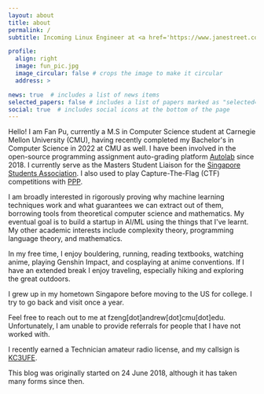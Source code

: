 ```yaml
---
layout: about
title: about
permalink: /
subtitle: Incoming Linux Engineer at <a href='https://www.janestreet.com/'>Jane Street</a>. <a href='https://www.cs.cmu.edu/'>CMU SCS</a> Class of 2022, MSCS Class of 2023. Currently located in Pittsburgh, PA, USA. 

profile:
  align: right
  image: fun_pic.jpg
  image_circular: false # crops the image to make it circular
  address: >

news: true  # includes a list of news items
selected_papers: false # includes a list of papers marked as "selected={true}"
social: true  # includes social icons at the bottom of the page
---
```


Hello! I am Fan Pu, currently a M.S in Computer Science student at Carnegie
Mellon University (CMU), having recently completed my Bachelor's in Computer
Science in 2022 at CMU as well. I have been involved in the open-source
programming assignment auto-grading platform
[Autolab](https://autolabproject.com/) since 2018.  I currently serve as the
Masters Student Liaison for the [Singapore Students
Association](https://cmussa.org/). I also used to play
Capture-The-Flag (CTF) competitions with [PPP](https://pwning.net/).

I am broadly interested in rigorously proving why machine learning techniques
work and what guarantees we can extract out of them, borrowing tools from
theoretical computer science and mathematics.
My eventual goal is to build a startup
in AI/ML using the things that I've learnt.
My other academic interests include
complexity theory, programming language theory, and mathematics.

In my free time, I enjoy bouldering, running, reading textbooks, watching
anime, playing Genshin Impact, and cosplaying at anime conventions. If I have
an extended break I enjoy traveling, especially hiking and exploring the great
outdoors.

I grew up in my hometown Singapore before moving to the US for college. I try
to go back and visit once a year.

Feel free to reach out to me at 
fzeng[dot]andrew[dot]cmu[dot]edu. Unfortunately,
I am unable to provide referrals for people
that I have not worked with.

I recently earned a Technician amateur radio license, and my callsign is 
[KC3UFE](https://www.fccbulletin.com/callsign/?q=KC3UFE).

This blog was originally started on 24 June 2018, although
it has taken many forms since then.

<!--
Put your address / P.O. box / other info right below your picture. You can also disable any these elements by editing `profile` property of the YAML header of your `_pages/about.md`. Edit `_bibliography/papers.bib` and Jekyll will render your [publications page](/al-folio/publications/) automatically.

Link to your social media connections, too. This theme is set up to use [Font Awesome icons](http://fortawesome.github.io/Font-Awesome/) and [Academicons](https://jpswalsh.github.io/academicons/), like the ones below. Add your Facebook, Twitter, LinkedIn, Google Scholar, or just disable all of them.
-->
